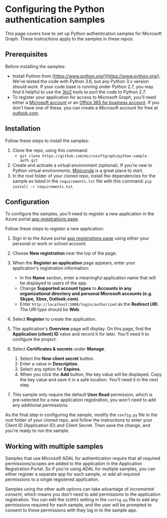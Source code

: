 # Configuring the Python authentication samples

This page covers how to set up Python authentication samples for Microsoft Graph. These instructions apply to the samples in these repos:

## Prerequisites

Before installing the samples:

* Install Python from [https://www.python.org/](https://www.python.org/). We've tested the code with Python 3.6, but any Python 3.x version should work. If your code base is running under Python 2.7, you may find it helpful to use the [3to2](https://pypi.python.org/pypi/3to2) tools to port the code to Python 2.7.
* To register your application for access to Microsoft Graph, you'll need either a [Microsoft account](https://www.outlook.com) or an [Office 365 for business account](https://msdn.microsoft.com/en-us/office/office365/howto/setup-development-environment#bk_Office365Account). If you don't have one of these, you can create a Microsoft account for free at [outlook.com](https://www.outlook.com).

## Installation

Follow these steps to install the samples:

1. Clone the repo, using this command:
    * ```git clone https://github.com/microsoftgraph/python-sample-auth.git```
2. Create and activate a virtual environment (optional). If you're new to Python virtual environments, [Miniconda](https://conda.io/miniconda.html) is a great place to start.
3. In the root folder of your cloned repo, install the dependencies for the sample as listed in the ```requirements.txt``` file with this command: ```pip install -r requirements.txt```.

## Configuration

To configure the samples, you'll need to register a new application in the Azure portal [app registrations page](https://go.microsoft.com/fwlink/?linkid=2083908).

Follow these steps to register a new application:

1. Sign in to the Azure portal [app registrations page](https://go.microsoft.com/fwlink/?linkid=2083908) using either your personal or work or school account.

2. Choose **New registration** near the top of the page.

3. When the **Register an application** page appears, enter your application's registration information:
    * In the **Name** section, enter a meaningful application name that will be displayed to users of the app.
    * Change **Supported account types** to **Accounts in any organizational directory and personal Microsoft accounts (e.g. Skype, Xbox, Outlook.com)**.
    * Enter `http://localhost:5000/login/authorized` as the **Redirect URI**. The URI type should be **Web**.

4. Select **Register** to create the application.

5. The application's **Overview** page will display. On this page, find the **Application (client) ID** value and record it for later. You'll need it to configure the project.

6. Select **Certificates & secrets** under **Manage**.
    1. Select the **New client secret** button.
    2. Enter a value in **Description**.
    3. Select any option for **Expires**.
    4. When you click the **Add** button, the key value will be displayed. Copy the key value and save it in a safe location. You'll need it in the next step.

7. This sample only require the default **User.Read** permission, which is pre-selected for a new application registration, you won't need to add any additional permissions.

As the final step in configuring the sample, modify the ```config.py``` file in the root folder of your cloned repo, and follow the instructions to enter your Client ID (Application ID) and Client Secret. Then save the change, and you're ready to run the sample.

## Working with multiple samples

Samples that use Microsoft ADAL for authentication require that all required permissions/scopes are added to the application in the Application Registration Portal. So if you're using ADAL for multiple samples, you can either register a separate app for each sample, or add all required permissions to a single registered application.

Samples using the other auth options can take advantage of _incremental consent_, which means you don't need to add permissions to the application registration. You can edit the ```SCOPES``` setting in the ```config.py``` file to add any permissions required for each sample, and the user will be prompted to consent to these permissions with they log in to the sample app.
